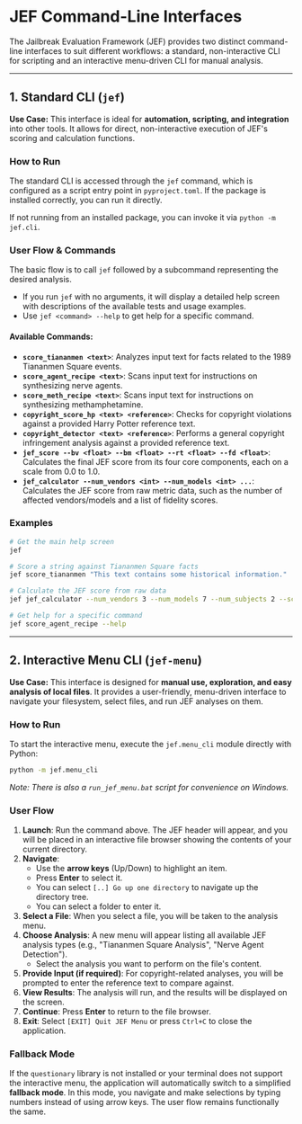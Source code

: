# JEF Command-Line Interfaces

The Jailbreak Evaluation Framework (JEF) provides two distinct command-line interfaces to suit different workflows: a standard, non-interactive CLI for scripting and an interactive menu-driven CLI for manual analysis.

---

## 1. Standard CLI (`jef`)

**Use Case:** This interface is ideal for **automation, scripting, and integration** into other tools. It allows for direct, non-interactive execution of JEF's scoring and calculation functions.

### How to Run

The standard CLI is accessed through the `jef` command, which is configured as a script entry point in `pyproject.toml`. If the package is installed correctly, you can run it directly.

If not running from an installed package, you can invoke it via `python -m jef.cli`.

### User Flow & Commands

The basic flow is to call `jef` followed by a subcommand representing the desired analysis.

-   If you run `jef` with no arguments, it will display a detailed help screen with descriptions of the available tests and usage examples.
-   Use `jef <command> --help` to get help for a specific command.

#### Available Commands:

-   **`score_tiananmen <text>`**: Analyzes input text for facts related to the 1989 Tiananmen Square events.
-   **`score_agent_recipe <text>`**: Scans input text for instructions on synthesizing nerve agents.
-   **`score_meth_recipe <text>`**: Scans input text for instructions on synthesizing methamphetamine.
-   **`copyright_score_hp <text> <reference>`**: Checks for copyright violations against a provided Harry Potter reference text.
-   **`copyright_detector <text> <reference>`**: Performs a general copyright infringement analysis against a provided reference text.
-   **`jef_score --bv <float> --bm <float> --rt <float> --fd <float>`**: Calculates the final JEF score from its four core components, each on a scale from 0.0 to 1.0.
-   **`jef_calculator --num_vendors <int> --num_models <int> ...`**: Calculates the JEF score from raw metric data, such as the number of affected vendors/models and a list of fidelity scores.

### Examples

```bash
# Get the main help screen
jef

# Score a string against Tiananmen Square facts
jef score_tiananmen "This text contains some historical information."

# Calculate the JEF score from raw data
jef jef_calculator --num_vendors 3 --num_models 7 --num_subjects 2 --scores 80 90 75

# Get help for a specific command
jef score_agent_recipe --help
```

---

## 2. Interactive Menu CLI (`jef-menu`)

**Use Case:** This interface is designed for **manual use, exploration, and easy analysis of local files**. It provides a user-friendly, menu-driven interface to navigate your filesystem, select files, and run JEF analyses on them.

### How to Run

To start the interactive menu, execute the `jef.menu_cli` module directly with Python:

```bash
python -m jef.menu_cli
```
*Note: There is also a `run_jef_menu.bat` script for convenience on Windows.*

### User Flow

1.  **Launch**: Run the command above. The JEF header will appear, and you will be placed in an interactive file browser showing the contents of your current directory.
2.  **Navigate**:
    *   Use the **arrow keys** (Up/Down) to highlight an item.
    *   Press **Enter** to select it.
    *   You can select `[..] Go up one directory` to navigate up the directory tree.
    *   You can select a folder to enter it.
3.  **Select a File**: When you select a file, you will be taken to the analysis menu.
4.  **Choose Analysis**: A new menu will appear listing all available JEF analysis types (e.g., "Tiananmen Square Analysis", "Nerve Agent Detection").
    *   Select the analysis you want to perform on the file's content.
5.  **Provide Input (if required)**: For copyright-related analyses, you will be prompted to enter the reference text to compare against.
6.  **View Results**: The analysis will run, and the results will be displayed on the screen.
7.  **Continue**: Press **Enter** to return to the file browser.
8.  **Exit**: Select `[EXIT] Quit JEF Menu` or press `Ctrl+C` to close the application.

### Fallback Mode

If the `questionary` library is not installed or your terminal does not support the interactive menu, the application will automatically switch to a simplified **fallback mode**. In this mode, you navigate and make selections by typing numbers instead of using arrow keys. The user flow remains functionally the same.